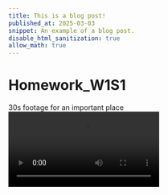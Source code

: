 ```yaml
---
title: This is a blog post!
published_at: 2025-03-03
snippet: An example of a blog post.
disable_html_sanitization: true
allow_math: true
---
```


# Homework_W1S1

30s footage for an important place
![30s](/footage/wk1/1.mp4)


